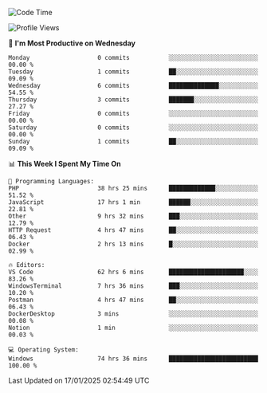 <!--START_SECTION:waka-->
![Code Time](http://img.shields.io/badge/Code%20Time-3%2C887%20hrs%2038%20mins-blue)

![Profile Views](http://img.shields.io/badge/Profile%20Views-29-blue)

📅 **I'm Most Productive on Wednesday** 

```text
Monday                   0 commits           ░░░░░░░░░░░░░░░░░░░░░░░░░   00.00 % 
Tuesday                  1 commits           ██░░░░░░░░░░░░░░░░░░░░░░░   09.09 % 
Wednesday                6 commits           ██████████████░░░░░░░░░░░   54.55 % 
Thursday                 3 commits           ███████░░░░░░░░░░░░░░░░░░   27.27 % 
Friday                   0 commits           ░░░░░░░░░░░░░░░░░░░░░░░░░   00.00 % 
Saturday                 0 commits           ░░░░░░░░░░░░░░░░░░░░░░░░░   00.00 % 
Sunday                   1 commits           ██░░░░░░░░░░░░░░░░░░░░░░░   09.09 % 
```


📊 **This Week I Spent My Time On** 

```text
💬 Programming Languages: 
PHP                      38 hrs 25 mins      █████████████░░░░░░░░░░░░   51.52 % 
JavaScript               17 hrs 1 min        ██████░░░░░░░░░░░░░░░░░░░   22.81 % 
Other                    9 hrs 32 mins       ███░░░░░░░░░░░░░░░░░░░░░░   12.79 % 
HTTP Request             4 hrs 47 mins       ██░░░░░░░░░░░░░░░░░░░░░░░   06.43 % 
Docker                   2 hrs 13 mins       █░░░░░░░░░░░░░░░░░░░░░░░░   02.99 % 

🔥 Editors: 
VS Code                  62 hrs 6 mins       █████████████████████░░░░   83.26 % 
WindowsTerminal          7 hrs 36 mins       ███░░░░░░░░░░░░░░░░░░░░░░   10.20 % 
Postman                  4 hrs 47 mins       ██░░░░░░░░░░░░░░░░░░░░░░░   06.43 % 
DockerDesktop            3 mins              ░░░░░░░░░░░░░░░░░░░░░░░░░   00.08 % 
Notion                   1 min               ░░░░░░░░░░░░░░░░░░░░░░░░░   00.03 % 

💻 Operating System: 
Windows                  74 hrs 36 mins      █████████████████████████   100.00 % 
```


 Last Updated on 17/01/2025 02:54:49 UTC
<!--END_SECTION:waka-->
